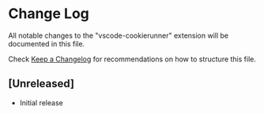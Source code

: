 # Change Log

All notable changes to the "vscode-cookierunner" extension will be documented in this file.

Check [Keep a Changelog](http://keepachangelog.com/) for recommendations on how to structure this file.

## [Unreleased]

- Initial release